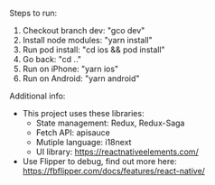 Steps to run:
1. Checkout branch dev: "gco dev"
2. Install node modules: "yarn install"
3. Run pod install: "cd ios && pod install"
4. Go back: "cd .."
5. Run on iPhone: "yarn ios"
6. Run on Android: "yarn android"

Additional info:
- This project uses these libraries: 
    + State management: Redux, Redux-Saga
    + Fetch API: apisauce
    + Mutiple language: i18next
    + UI library: https://reactnativeelements.com/
- Use Flipper to debug, find out more here: https://fbflipper.com/docs/features/react-native/